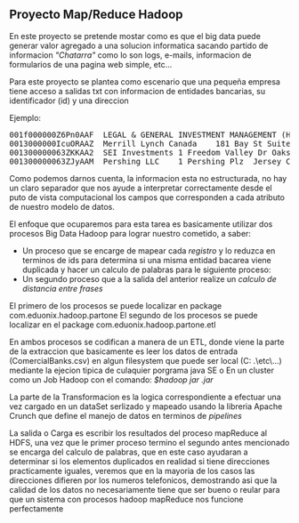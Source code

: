 ## Proyecto Map/Reduce Hadoop

En este proyecto se pretende mostar como es que el big data puede generar valor agregado 
a una solucion informatica sacando partido de informacion *"Chatarra"* como lo son logs, e-mails, 
informacion de formularios de una pagina web simple, etc...

Para este proyecto se plantea como escenario que una pequeña empresa tiene acceso a salidas txt
con informacion de entidades bancarias, su identificador (id) y una direccion

Ejemplo:

<pre>
001f000000Z6Pn0AAF	LEGAL & GENERAL INVESTMENT MANAGEMENT (HOLDINGS) LTD	One Coleman St	London		EC2R 5AA	England		
0013000000IcuORAAZ	Merrill Lynch Canada	181 Bay St Suite 400	Toronto	ON	M5J 2V8	Canada		
001300000063ZKKAA2	SEI Investments	1 Freedom Valley Dr	Oaks	PA	19456-9989	United States		
001300000063ZJyAAM	Pershing LLC	1 Pershing Plz	Jersey City	NJ	07399-0002	United States
</pre>

Como podemos darnos cuenta, la informacion esta no estructurada, no hay un claro separador que nos ayude
a interpretar correctamente desde el puto de vista computacional los campos que corresponden a cada 
atributo de nuestro modelo de datos.

El enfoque que ocuparemos para esta tarea es basicamente utilizar dos procesos Big Data Hadoop
para lograr nuestro cometido, a saber:

  * Un proceso que se encarge de mapear cada *registro* y lo reduzca en terminos de ids para determina si una misma entidad bacarea viene duplicada y hacer un calculo de palabras para le siguiente proceso:
  * Un segundo proceso que a la salida del anterior realize un *calculo de distancia entre frases*
  
  El primero de los procesos se puede localizar en package com.eduonix.hadoop.partone
  El segundo de los procesos se puede localizar en el package com.eduonix.hadoop.partone.etl

En ambos procesos se codifican a manera de un ETL, donde viene la parte de la extraccion que basicamente es leer los datos de entrada (ComercialBanks.csv) en algun filesystem que puede ser local (C: \.\etc\\...) mediante la ejecion tipica de culaquier porgrama java SE o En un cluster como un Job Hadoop con el comando: *$hadoop jar <nombreDelJar>.jar*

La parte de la Transformacion es la logica correspondiente a efectuar una vez cargado en un dataSet serlizado y mapeado usando la libreria Apache Crunch que define el manejo de datos en terminos de *pipelines*

La salida o Carga es escribir los resultados del proceso mapReduce al HDFS, una vez que le primer proceso termino el segundo antes mencionado se encarga del calculo de palabras, que en este caso ayudaran a determinar si los elementos duplicados en realidad si tiene direcciones practicamente iguales, veremos que en la mayoria de los casos las direcciones difieren por los numeros telefonicos, demostrando asi que la calidad de los datos no necesariamente tiene que ser bueno o reular para que un sistema con procesos hadoop mapReduce nos funcione perfectamente

